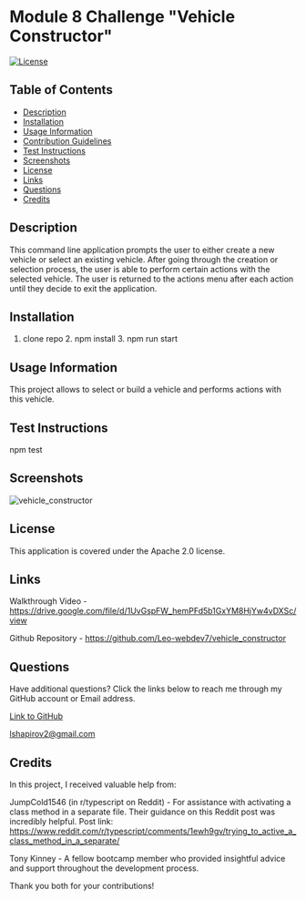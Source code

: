 # Module 8 Challenge "Vehicle Constructor"

[![License](https://img.shields.io/badge/License-Apache_2.0-blue.svg)](https://opensource.org/licenses/Apache-2.0)

## Table of Contents

* [Description](#description)
* [Installation](#installation)
* [Usage Information](#usage-information)
* [Contribution Guidelines](#contribution-guidelines)
* [Test Instructions](#test-instructions)
* [Screenshots](#screenshots)
* [License](#license)
* [Links](#links)
* [Questions](#questions)
* [Credits](#credits)

## Description

This command line application prompts the user to either create a new vehicle or select an existing vehicle. After going through the creation or selection process, the user is able to perform certain actions with the selected vehicle. The user is returned to the actions menu after each action until they decide to exit the application.

## Installation

1. clone repo 2. npm install 3. npm run start

## Usage Information

This project allows to select or build a vehicle and performs actions with this vehicle.

## Test Instructions

npm test

## Screenshots

![vehicle_constructor](https://github.com/user-attachments/assets/25ea7386-6398-41f4-b0a7-5bf42b908818)

## License

This application is covered under the Apache 2.0 license.

## Links

Walkthrough Video - https://drive.google.com/file/d/1UvGspFW_hemPFd5b1GxYM8HjYw4vDXSc/view

Github Repository - https://github.com/Leo-webdev7/vehicle_constructor

## Questions

Have additional questions? Click the links below to reach me through my GitHub account or Email address.

[Link to GitHub](https://github.com/Leo-webdev7)

<a href="mailto:lshapirov2@gmail.com">lshapirov2@gmail.com</a>

## Credits

In this project, I received valuable help from:

JumpCold1546 (in r/typescript on Reddit) - For assistance with activating a class method in a separate file. Their guidance on this Reddit post was incredibly helpful.
Post link: https://www.reddit.com/r/typescript/comments/1ewh9gv/trying_to_active_a_class_method_in_a_separate/

Tony Kinney - A fellow bootcamp member who provided insightful advice and support throughout the development process.

Thank you both for your contributions!




